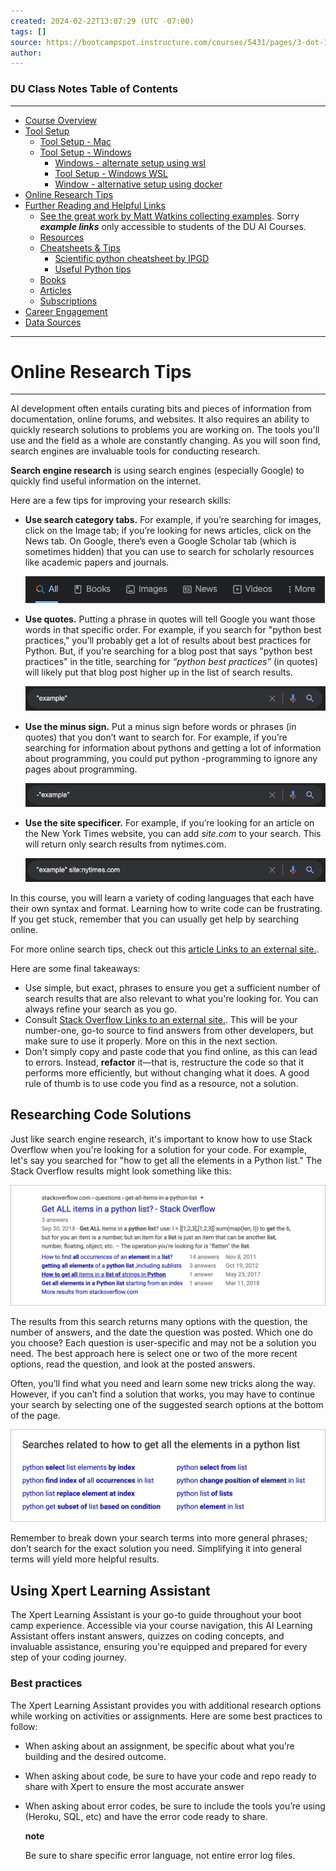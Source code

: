 ```yaml
---
created: 2024-02-22T13:07:29 (UTC -07:00)
tags: []
source: https://bootcampspot.instructure.com/courses/5431/pages/3-dot-1-1-online-research-tips?module_item_id=1123564
author: 
---
```


### DU Class Notes Table of Contents

----------------------------------------------

-   [Course Overview](README.md)
-   [Tool Setup](1_DU_tool_setup.md)
    -   [Tool Setup - Mac](1.1_DU_tool_setup_mac.md)
    -   [Tool Setup - Windows](1.2_DU_tool_setup_windows.md)
        -   [Windows - alternate setup using wsl](1.2.1_windows_alternate_install_using_wsl.md)
        -   [Tool Setup - Windows WSL](1.2.2_tool_setup_wsl.md)
        -   [Window - alternative setup using docker](1.2.3_tool_setup_docker.md)
-   [Online Research Tips](2_online_research_tips.md)
-   [Further Reading and Helpful Links](3_further_reading_and_helpful_links.md)
    -   [See the great work by Matt Watkins collecting examples](https://github.com/MWatkins87/Class_Glossery.git).  Sorry ***example links*** only accessible to students of the DU AI Courses.
    -   [Resources](3.0_resources.md)
    -   [Cheatsheets & Tips](3.1_cheatsheets_and_tips.md)
        -   [Scientific python cheatsheet by IPGD](3.1.1_scientific_python_cheat_sheet_by_IPGP.md)
        -   [Useful Python tips](3.1.2_useful_python.md)
    -   [Books](3.2_books.md)
    -   [Articles](3.3_articles.md)
    -   [Subscriptions](3.4_subscriptions)
-   [Career Engagement](4_career_engagement.md)
-   [Data Sources](data_sources.md)

----------------------------------------------


# Online Research Tips


---
AI development often entails curating bits and pieces of information from documentation, online forums, and websites. It also requires an ability to quickly research solutions to problems you are working on. The tools you'll use and the field as a whole are constantly changing. As you will soon find, search engines are invaluable tools for conducting research.

**Search engine research** is using search engines (especially Google) to quickly find useful information on the internet.

Here are a few tips for improving your research skills:

-   **Use search category tabs.** For example, if you’re searching for images, click on the Image tab; if you’re looking for news articles, click on the News tab. On Google, there’s even a Google Scholar tab (which is sometimes hidden) that you can use to search for scholarly resources like academic papers and journals.
    
    ![A screenshot of the search category tabs](imgs/OnlineResearchTips/Google-search-tabs.jpg)
    
-   **Use quotes.** Putting a phrase in quotes will tell Google you want those words in that specific order. For example, if you search for "python best practices," you’ll probably get a lot of results about best practices for Python. But, if you’re searching for a blog post that says "python best practices" in the title, searching for _“python best practices”_ (in quotes) will likely put that blog post higher up in the list of search results.
    
    ![A screenshot of the quotes used in searching](imgs/OnlineResearchTips/Google-search-quotes.jpg)
    
-   **Use the minus sign.** Put a minus sign before words or phrases (in quotes) that you don’t want to search for. For example, if you’re searching for information about pythons and getting a lot of information about programming, you could put python -programming to ignore any pages about programming.
    
    ![A screenshot of a search using the minus sign](imgs/OnlineResearchTips/Google-search-minus.jpg)
    
-   **Use the site specificer.** For example, if you’re looking for an article on the New York Times website, you can add _site.com_ to your search. This will return only search results from nytimes.com.
    
    ![A screenshot of a search specifying a site](imgs/OnlineResearchTips/Google-site-specifier.jpg)
    

In this course, you will learn a variety of coding languages that each have their own syntax and format. Learning how to write code can be frustrating. If you get stuck, remember that you can usually get help by searching online.

For more online search tips, check out this [article Links to an external site.](http://www.informit.com/articles/article.aspx?p=1315437).

Here are some final takeaways:

-   Use simple, but exact, phrases to ensure you get a sufficient number of search results that are also relevant to what you're looking for. You can always refine your search as you go.
-   Consult [Stack Overflow Links to an external site.](https://stackoverflow.com/). This will be your number-one, go-to source to find answers from other developers, but make sure to use it properly. More on this in the next section.
-   Don't simply copy and paste code that you find online, as this can lead to errors. Instead, **refactor** it—that is, restructure the code so that it performs more efficiently, but without changing what it does. A good rule of thumb is to use code you find as a resource, not a solution.

## Researching Code Solutions

Just like search engine research, it's important to know how to use Stack Overflow when you're looking for a solution for your code. For example, let's say you searched for "how to get all the elements in a Python list." The Stack Overflow results might look something like this:

![A screenshot shows the search results.](imgs/OnlineResearchTips/data-pre-3-1-1-search-result-from-stack-overflow_.jpg)

The results from this search returns many options with the question, the number of answers, and the date the question was posted. Which one do you choose? Each question is user-specific and may not be a solution you need. The best approach here is select one or two of the more recent options, read the question, and look at the posted answers.

Often, you’ll find what you need and learn some new tricks along the way. However, if you can’t find a solution that works, you may have to continue your search by selecting one of the suggested search options at the bottom of the page.

![A screenshot shows the related searches.](imgs/OnlineResearchTips/data-pre-3-1-2-additional-search-options-bottom-of-web-page.jpg)

Remember to break down your search terms into more general phrases; don’t search for the exact solution you need. Simplifying it into general terms will yield more helpful results.

## Using Xpert Learning Assistant

The Xpert Learning Assistant is your go-to guide throughout your boot camp experience. Accessible via your course navigation, this AI Learning Assistant offers instant answers, quizzes on coding concepts, and invaluable assistance, ensuring you're equipped and prepared for every step of your coding journey.

### Best practices

The Xpert Learning Assistant provides you with additional research options while working on activities or assignments. Here are some best practices to follow:

-   When asking about an assignment, be specific about what you’re building and the desired outcome.
    
-   When asking about code, be sure to have your code and repo ready to share with Xpert to ensure the most accurate answer
    
-   When asking about error codes, be sure to include the tools you’re using (Heroku, SQL, etc) and have the error code ready to share.
    
    **note**
    
    Be sure to share specific error language, not entire error log files.
